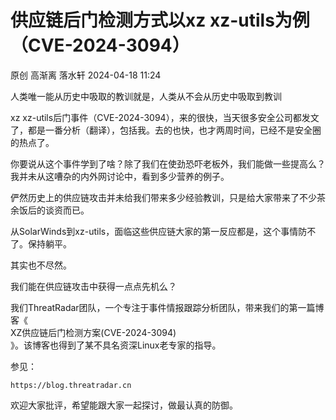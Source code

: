 #  供应链后门检测方式以xz xz-utils为例（CVE-2024-3094）   
原创 高渐离  落水轩   2024-04-18 11:24  
  
人类唯一能从历史中吸取的教训就是，人类从不会从历史中吸取到教训  
  
xz xz-utils后门事件（CVE-2024-3094），来的很快，当天很多安全公司都发文了，都是一番分析（翻译），包括我。去的也快，也才两周时间，已经不是安全圈的热点了。  
  
你要说从这个事件学到了啥？除了我们在使劲恐吓老板外，我们能做一些提高么？我并未从这嘈杂的内外网讨论中，看到多少营养的例子。  
  
俨然历史上的供应链攻击并未给我们带来多少经验教训，只是给大家带来了不少茶余饭后的谈资而已。  
  
从SolarWinds到xz-utils，面临这些供应链大家的第一反应都是，这个事情防不了。保持躺平。  
  
其实也不尽然。  
  
我们能在供应链攻击中获得一点点先机么？  
  
我们ThreatRadar团队，一个专注于事件情报跟踪分析团队，带来我们的第一篇博客《  
XZ供应链后门检测方案(CVE-2024-3094)  
》。该博客也得到了某不具名资深Linux老专家的指导。  
  
参见：  
```
https://blog.threatradar.cn
```  
  
欢迎大家批评，希望能跟大家一起探讨，做最认真的防御。  
  

